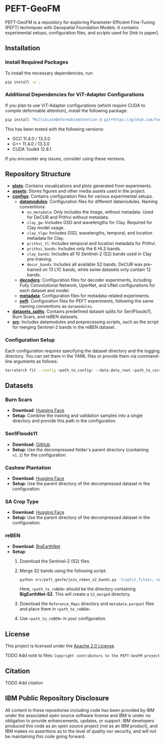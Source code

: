 # PEFT-GeoFM

PEFT-GeoFM is a repository for exploring Parameter-Efficient Fine-Tuning (PEFT) techniques with Geospatial Foundation Models. It contains experimental setups, configuration files, and scripts used for [link to paper].

## Installation

### Install Required Packages

To install the necessary dependencies, run:

```bash
pip install -e .
```

### Additional Dependencies for ViT-Adapter Configurations

If you plan to use ViT-Adapter configurations (which require CUDA to compile deformable attention), install the following package:

```bash
pip install "MultiScaleDeformableAttention @ git+https://github.com/fundamentalvision/Deformable-DETR.git#subdirectory=models/ops"
```

This has been tested with the following versions:
- GCC 11.4.0 / 13.3.0
- G++ 11.4.0 / 13.3.0
- CUDA Toolkit 12.8.1

If you encounter any issues, consider using these versions.

## Repository Structure

- **[plots](plots)**: Contains visualizations and plots generated from experiments.
- **[assets](assets)**: Stores figures and other media assets used in the project.
- **[configs](configs)**: Contains configuration files for various experimental setups.
    - **[datamodules](configs/datamodules/)**: Configuration files for different datamodules. Naming conventions:
        - `no_metadata`: Only includes the image, without metadata. Used for DeCUR and Prithvi without metadata.
        - `clay_gw`: Includes GSD and wavelengths for Clay. Required for Clay model usage.
        - `clay_tlgw`: Includes GSD, wavelengths, temporal, and location metadata for Clay.
        - `prithvi_tl`: Includes temporal and location metadata for Prithvi.
        - `prithvi_bands`: Includes only the 6 HLS bands.
        - `clay_bands`: Includes all 10 Sentinel-2 (S2) bands used in Clay pre-training.
        - `decur_bands`: Includes all available S2 bands. DeCUR was pre-trained on 13 L1C bands, while some datasets only contain 12 bands.
    - **[decoders](configs/decoders/)**: Configuration files for decoder experiments, including Fully Convolutional Network, UperNet, and UNet configurations for each dataset and model.
    - **[metadata](configs/metadata/)**: Configuration files for metadata-related experiments.
    - **[peft](configs/peft/)**: Configuration files for PEFT experiments, following the same naming conventions as `datamodules`.
- **[datasets_splits](datasets_splits)**: Contains predefined dataset splits for Sen1Floods11, Burn Scars, and reBEN datasets.
- **[src](src)**: Includes datamodules and preprocessing scripts, such as the script for merging Sentinel-2 bands in the reBEN dataset.

### Configuration Setup

Each configuration requires specifying the dataset directory and the logging directory. You can set them in the YAML files or provide them via command-line arguments as follows:

```bash
terratorch fit --config <path_to_config> --data.data_root <path_to_corresponding_dataset> --trainer.default_root_dir <path_to_logger_folder>
```

## Datasets

### Burn Scars
- **Download**: [Hugging Face](https://huggingface.co/datasets/ibm-nasa-geospatial/hls_burn_scars)
- **Setup**: Combine the training and validation samples into a single directory and provide this path in the configuration.

### Sen1Floods11
- **Download**: [GitHub](https://github.com/cloudtostreet/Sen1Floods11)
- **Setup**: Use the decompressed folder's parent directory (containing `v1.1`) for the configuration.

### Cashew Plantation
- **Download**: [Hugging Face](https://huggingface.co/datasets/recursix/geo-bench-1.0)
- **Setup**: Use the parent directory of the decompressed dataset in the configuration.

### SA Crop Type
- **Download**: [Hugging Face](https://huggingface.co/datasets/recursix/geo-bench-1.0)
- **Setup**: Use the parent directory of the decompressed dataset in the configuration.

### reBEN
- **Download**: [BigEarthNet](https://bigearth.net/)
- **Setup**:
  1. Download the Sentinel-2 (S2) files.
  2. Merge S2 bands using the following script:

     ```bash
     python src/peft_geofm/join_reben_s2_bands.py '[<split_file1>, <split_file2>, ...]' <path_to_reBEN>
     ```

     Here, `<path_to_reBEN>` should be the directory containing **BigEarthNet-S2**. This will create a `S2_merged` directory.
  3. Download the `Reference_Maps` directory and `metadata.parquet` files and place them in `<path_to_reBEN>`.
  4. Use `<path_to_reBEN>` in your configuration.

## License

This project is licensed under the [Apache 2.0 License](LICENSE).

TODO Add note to files: `Copyright contributors to the PEFT-GeoFM project`

## Citation

TODO Add citation


## IBM Public Repository Disclosure

All content in these repositories including code has been provided by IBM under the associated open source software license and IBM is under no obligation to provide enhancements, updates, or support. IBM developers produced this code as an open source project (not as an IBM product), and IBM makes no assertions as to the level of quality nor security, and will not be maintaining this code going forward.
